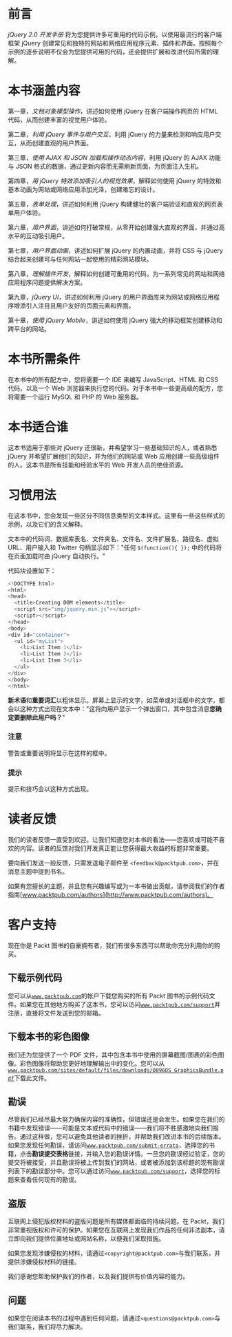# 前言

*jQuery 2.0 开发手册* 将为您提供许多可重用的代码示例，以使用最流行的客户端框架 jQuery 创建常见和独特的网站和网络应用程序元素、插件和界面。按照每个示例的逐步说明不仅会为您提供可用的代码，还会提供扩展和改进代码所需的理解。

# 本书涵盖内容

第一章，*文档对象模型操作*，讲述如何使用 jQuery 在客户端操作网页的 HTML 代码，从而创建丰富的视觉用户体验。

第二章，*利用 jQuery 事件与用户交互*，利用 jQuery 的力量来检测和响应用户交互，从而创建直观的用户界面。

第三章，*使用 AJAX 和 JSON 加载和操作动态内容*，利用 jQuery 的 AJAX 功能与 JSON 格式的数据，通过更新内容而无需刷新页面，为页面注入生机。

第四章，*用 jQuery 特效添加吸引人的视觉效果*，解释如何使用 jQuery 的特效和基本动画为网站或网络应用添加光泽，创建难忘的设计。

第五章，*表单处理*，讲述如何利用 jQuery 构建健壮的客户端验证和直观的网页表单用户体验。

第六章，*用户界面*，讲述如何打破常规，从零开始创建强大直观的界面，并通过高水平的互动吸引用户。

第七章，*用户界面动画*，讲述如何扩展 jQuery 的内置动画，并将 CSS 与 jQuery 结合起来创建可与任何网站一起使用的精彩网站模块。

第八章，*理解插件开发*，解释如何创建可重用的代码，为一系列常见的网站和网络应用程序问题提供解决方案。

第九章，*jQuery UI*，讲述如何利用 jQuery 的用户界面库来为网站或网络应用程序增添引人注目且用户友好的页面元素和界面。

第十章，*使用 jQuery Mobile*，讲述如何使用 jQuery 强大的移动框架创建移动和跨平台的网站。

# 本书所需条件

在本书中的所有配方中，您将需要一个 IDE 来编写 JavaScript、HTML 和 CSS 代码，以及一个 Web 浏览器来执行您的代码。对于本书中一些更高级的配方，您将需要一个运行 MySQL 和 PHP 的 Web 服务器。

# 本书适合谁

这本书适用于那些对 jQuery 还很新，并希望学习一些基础知识的人，或者熟悉 jQuery 并希望扩展他们的知识，并为他们的网站或 Web 应用创建一些高级组件的人。这本书是所有技能和经验水平的 Web 开发人员的绝佳资源。

# 习惯用法

在这本书中，您会发现一些区分不同信息类型的文本样式。这里有一些这些样式的示例，以及它们的含义解释。

文本中的代码词、数据库表名、文件夹名、文件名、文件扩展名、路径名、虚拟 URL、用户输入和 Twitter 句柄显示如下："任何 `$(function(){ });` 中的代码将在页面加载时由 jQuery 自动执行。"

代码块设置如下：

```js
<!DOCTYPE html>
<html>
<head>
  <title>Creating DOM elements</title>
  <script src="img/jquery.min.js"></script>
  <script></script>
</head>
<body>
<div id="container">
  <ul id="myList">
    <li>List Item 1</li>
    <li>List Item 2</li>
    <li>List Item 3</li>
  </ul>
</div>
</body>
</html>
```

**新术语**和**重要词汇**以粗体显示。屏幕上显示的文字，如菜单或对话框中的文字，都会以这种方式出现在文本中："这将向用户显示一个弹出窗口，其中包含消息**您确定要删除此用户吗？**"

### 注意

警告或重要说明将显示在这样的框中。

### 提示

提示和技巧会以这种方式出现。

# 读者反馈

我们的读者反馈一直受到欢迎。让我们知道您对本书的看法——您喜欢或可能不喜欢的内容。读者的反馈对我们开发真正能让您获得最大收益的标题非常重要。

要向我们发送一般反馈，只需发送电子邮件至 `<feedback@packtpub.com>`，并在消息主题中提到书名。

如果有您擅长的主题，并且您有兴趣编写或为一本书做出贡献，请参阅我们的作者指南[www.packtpub.com/authors](http://www.packtpub.com/authors)。

# 客户支持

现在你是 Packt 图书的自豪拥有者，我们有很多东西可以帮助你充分利用你的购买。

## 下载示例代码

您可以从[`www.packtpub.com`](http://www.packtpub.com)的帐户下载您购买的所有 Packt 图书的示例代码文件。如果您在其他地方购买了这本书，您可以访问[`www.packtpub.com/support`](http://www.packtpub.com/support)并注册，直接将文件发送到您的邮箱。

## 下载本书的彩色图像

我们还为您提供了一个 PDF 文件，其中包含本书中使用的屏幕截图/图表的彩色图像。彩色图像将帮助您更好地理解输出中的变化。您可以从[`www.packtpub.com/sites/default/files/downloads/0896OS_GraphicsBundle.pdf`](https://www.packtpub.com/sites/default/files/downloads/0896OS_GraphicsBundle.pdf)下载此文件。

## 勘误

尽管我们已经尽最大努力确保内容的准确性，但错误还是会发生。如果您在我们的书籍中发现错误——可能是文本或代码中的错误——我们将不胜感激地向我们报告。通过这样做，您可以避免其他读者的挫折，并帮助我们改进本书的后续版本。如果您发现任何勘误，请访问[`www.packtpub.com/submit-errata`](http://www.packtpub.com/submit-errata)，选择您的书籍，点击**勘误提交表格**链接，并输入您的勘误详情。一旦您的勘误经过验证，您的提交将被接受，并且勘误将被上传到我们的网站，或者被添加到该标题的现有勘误列表下的勘误部分中。您可以通过访问[`www.packtpub.com/support`](http://www.packtpub.com/support)，选择您的标题来查看任何现有的勘误。

## 盗版

互联网上侵犯版权材料的盗版问题是所有媒体都面临的持续问题。在 Packt，我们非常重视版权和许可的保护。如果您在互联网上发现我们作品的任何非法副本，请立即向我们提供位置地址或网站名称，以便我们采取措施。

如果您发现涉嫌侵权的材料，请通过`<copyright@packtpub.com>`与我们联系，并提供涉嫌侵权材料的链接。

我们感谢您帮助保护我们的作者，以及我们提供有价值内容的能力。

## 问题

如果您在阅读本书的过程中遇到任何问题，请通过`<questions@packtpub.com>`与我们联系，我们将尽力解决。
